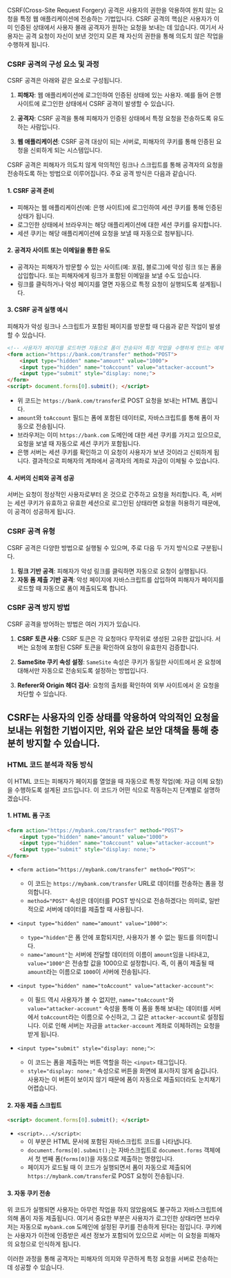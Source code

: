 CSRF(Cross-Site Request Forgery) 공격은 사용자의 권한을 악용하여 원치 않는 요청을 특정 웹 애플리케이션에 전송하는 기법입니다. CSRF 공격의 핵심은 사용자가 이미 인증된 상태에서 사용자 몰래 공격자가 원하는 요청을 보내는 데 있습니다. 여기서 사용자는 공격 요청이 자신이 보낸 것인지 모른 채 자신의 권한을 통해 의도치 않은 작업을 수행하게 됩니다.

### CSRF 공격의 구성 요소 및 과정

CSRF 공격은 아래와 같은 요소로 구성됩니다.

1. **피해자**: 웹 애플리케이션에 로그인하여 인증된 상태에 있는 사용자. 예를 들어 은행 사이트에 로그인한 상태에서 CSRF 공격이 발생할 수 있습니다.
  
2. **공격자**: CSRF 공격을 통해 피해자가 인증된 상태에서 특정 요청을 전송하도록 유도하는 사람입니다.

3. **웹 애플리케이션**: CSRF 공격 대상이 되는 서버로, 피해자의 쿠키를 통해 인증된 요청을 신뢰하게 되는 시스템입니다.

CSRF 공격은 피해자가 의도치 않게 악의적인 링크나 스크립트를 통해 공격자의 요청을 전송하도록 하는 방법으로 이루어집니다. 주요 공격 방식은 다음과 같습니다.

#### 1. CSRF 공격 준비

   - 피해자는 웹 애플리케이션(예: 은행 사이트)에 로그인하여 세션 쿠키를 통해 인증된 상태가 됩니다.
   - 로그인한 상태에서 브라우저는 해당 애플리케이션에 대한 세션 쿠키를 유지합니다.
   - 세션 쿠키는 해당 애플리케이션에 요청을 보낼 때 자동으로 첨부됩니다.

#### 2. 공격자 사이트 또는 이메일을 통한 유도

   - 공격자는 피해자가 방문할 수 있는 사이트(예: 포럼, 블로그)에 악성 링크 또는 폼을 삽입합니다. 또는 피해자에게 링크가 포함된 이메일을 보낼 수도 있습니다.
   - 링크를 클릭하거나 악성 페이지를 열면 자동으로 특정 요청이 실행되도록 설계됩니다.

#### 3. CSRF 공격 실행 예시

   피해자가 악성 링크나 스크립트가 포함된 페이지를 방문할 때 다음과 같은 작업이 발생할 수 있습니다.

   ```html
   <!-- 사용자가 페이지를 로드하면 자동으로 폼이 전송되어 특정 작업을 수행하게 만드는 예제 코드 -->
   <form action="https://bank.com/transfer" method="POST">
       <input type="hidden" name="amount" value="1000">
       <input type="hidden" name="toAccount" value="attacker-account">
       <input type="submit" style="display: none;">
   </form>
   <script> document.forms[0].submit(); </script>
   ```

   - 위 코드는 `https://bank.com/transfer`로 POST 요청을 보내는 HTML 폼입니다.
   - `amount`와 `toAccount` 필드는 폼에 포함된 데이터로, 자바스크립트를 통해 폼이 자동으로 전송됩니다.
   - 브라우저는 이미 `https://bank.com` 도메인에 대한 세션 쿠키를 가지고 있으므로, 요청을 보낼 때 자동으로 세션 쿠키가 포함됩니다.
   - 은행 서버는 세션 쿠키를 확인하고 이 요청이 사용자가 보낸 것이라고 신뢰하게 됩니다. 결과적으로 피해자의 계좌에서 공격자의 계좌로 자금이 이체될 수 있습니다.

#### 4. 서버의 신뢰와 공격 성공

서버는 요청이 정상적인 사용자로부터 온 것으로 간주하고 요청을 처리합니다. 즉, 서버는 세션 쿠키가 유효하고 유효한 세션으로 로그인된 상태라면 요청을 허용하기 때문에, 이 공격이 성공하게 됩니다.

### CSRF 공격 유형

CSRF 공격은 다양한 방법으로 실행될 수 있으며, 주로 다음 두 가지 방식으로 구분됩니다.

1. **링크 기반 공격**: 피해자가 악성 링크를 클릭하면 자동으로 요청이 실행됩니다.
2. **자동 폼 제출 기반 공격**: 악성 페이지에 자바스크립트를 삽입하여 피해자가 페이지를 로드할 때 자동으로 폼이 제출되도록 합니다. 

### CSRF 공격 방지 방법

CSRF 공격을 방어하는 방법은 여러 가지가 있습니다.

1. **CSRF 토큰 사용**: CSRF 토큰은 각 요청마다 무작위로 생성된 고유한 값입니다. 서버는 요청에 포함된 CSRF 토큰을 확인하여 요청이 유효한지 검증합니다.
   
2. **SameSite 쿠키 속성 설정**: `SameSite` 속성은 쿠키가 동일한 사이트에서 온 요청에 대해서만 자동으로 전송되도록 설정하는 방법입니다.
   
3. **Referer와 Origin 헤더 검사**: 요청의 출처를 확인하여 외부 사이트에서 온 요청을 차단할 수 있습니다. 

CSRF는 사용자의 인증 상태를 악용하여 악의적인 요청을 보내는 위험한 기법이지만, 위와 같은 보안 대책을 통해 충분히 방지할 수 있습니다.
---
### HTML 코드 분석과 작동 방식

이 HTML 코드는 피해자가 페이지를 열었을 때 자동으로 특정 작업(예: 자금 이체 요청)을 수행하도록 설계된 코드입니다. 이 코드가 어떤 식으로 작동하는지 단계별로 설명하겠습니다.

#### 1. HTML 폼 구조

```html
<form action="https://mybank.com/transfer" method="POST">
    <input type="hidden" name="amount" value="1000">
    <input type="hidden" name="toAccount" value="attacker-account">
    <input type="submit" style="display: none;">
</form>
```

- `<form action="https://mybank.com/transfer" method="POST">`:
  - 이 코드는 `https://mybank.com/transfer` URL로 데이터를 전송하는 폼을 정의합니다.
  - `method="POST"` 속성은 데이터를 POST 방식으로 전송하겠다는 의미로, 일반적으로 서버에 데이터를 제출할 때 사용됩니다.

- `<input type="hidden" name="amount" value="1000">`:
  - `type="hidden"`은 폼 안에 포함되지만, 사용자가 볼 수 없는 필드를 의미합니다.
  - `name="amount"`는 서버에 전달할 데이터의 이름이 `amount`임을 나타내고, `value="1000"`은 전송할 값을 1000으로 설정합니다. 즉, 이 폼이 제출될 때 `amount`라는 이름으로 `1000`이 서버에 전송됩니다.

- `<input type="hidden" name="toAccount" value="attacker-account">`:
  - 이 필드 역시 사용자가 볼 수 없지만, `name="toAccount"`와 `value="attacker-account"` 속성을 통해 이 폼을 통해 보내는 데이터를 서버에서 `toAccount`라는 이름으로 수신하고, 그 값은 `attacker-account`로 설정됩니다. 이로 인해 서버는 자금을 `attacker-account` 계좌로 이체하려는 요청을 받게 됩니다.

- `<input type="submit" style="display: none;">`:
  - 이 코드는 폼을 제출하는 버튼 역할을 하는 `<input>` 태그입니다.
  - `style="display: none;"` 속성으로 버튼을 화면에 표시하지 않게 숨깁니다. 사용자는 이 버튼이 보이지 않기 때문에 폼이 자동으로 제출되더라도 눈치채기 어렵습니다.

#### 2. 자동 제출 스크립트

```html
<script> document.forms[0].submit(); </script>
```

- `<script>...</script>`:
  - 이 부분은 HTML 문서에 포함된 자바스크립트 코드를 나타냅니다.
  - `document.forms[0].submit();`는 자바스크립트로 `document.forms` 객체에서 첫 번째 폼(`forms[0]`)을 자동으로 제출하는 명령입니다.
  - 페이지가 로드될 때 이 코드가 실행되면서 폼이 자동으로 제출되어 `https://mybank.com/transfer`로 POST 요청이 전송됩니다.

#### 3. 자동 쿠키 전송

위 코드가 실행되면 사용자는 아무런 작업을 하지 않았음에도 불구하고 자바스크립트에 의해 폼이 자동 제출됩니다. 여기서 중요한 부분은 사용자가 로그인한 상태라면 브라우저는 자동으로 `mybank.com` 도메인에 설정된 쿠키를 전송하게 된다는 점입니다. 쿠키에는 사용자가 이전에 인증받은 세션 정보가 포함되어 있으므로 서버는 이 요청을 피해자의 요청으로 인식하게 됩니다.

이러한 과정을 통해 공격자는 피해자의 의지와 무관하게 특정 요청을 서버로 전송하는 데 성공할 수 있습니다.